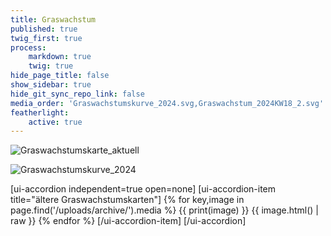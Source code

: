 ```yaml
---
title: Graswachstum
published: true
twig_first: true
process:
    markdown: true
    twig: true
hide_page_title: false
show_sidebar: true
hide_git_sync_repo_link: false
media_order: 'Graswachstumskurve_2024.svg,Graswachstum_2024KW18_2.svg'
featherlight:
    active: true
---
```


![Graswachstumskarte_aktuell](/uploads/Graswachstumskarte_aktuell.svg "Graswachstumskarte_aktuell")

![Graswachstumskurve_2024](/uploads/Graswachstumskurve_2024.svg "Graswachstumskurve_2024")

[ui-accordion independent=true open=none]
[ui-accordion-item title="ältere Graswachstumskarten"]
{% for key,image in page.find('/uploads/archive/').media %}
	{{ print(image) }}
  {{ image.html() | raw }}
{% endfor %}
[/ui-accordion-item]
[/ui-accordion]